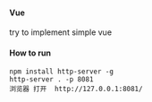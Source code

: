 #### Vue
try to implement simple vue

#### How to run
```shell
npm install http-server -g  
http-server . -p 8081  
浏览器 打开  http://127.0.0.1:8081/
```